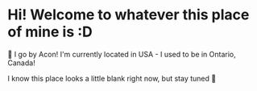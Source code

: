 # Hi! Welcome to whatever this place of mine is :D

🫡 I go by Acon! I'm currently located in USA - I used to be in Ontario, Canada!

I know this place looks a little blank right now, but stay tuned 👀 

